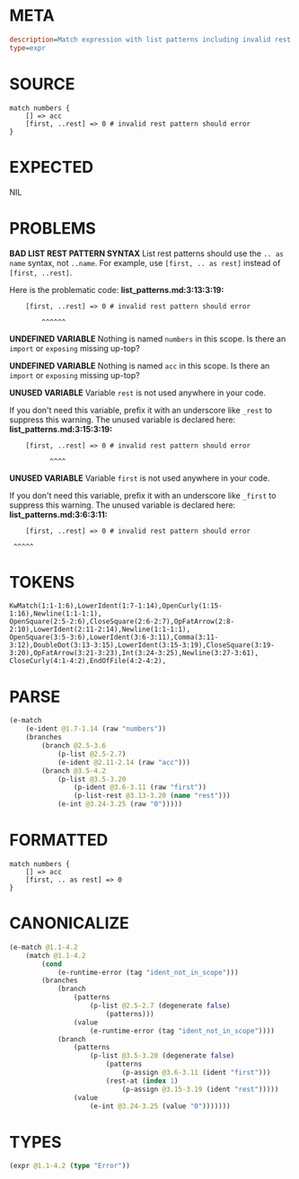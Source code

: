 # META
~~~ini
description=Match expression with list patterns including invalid rest pattern
type=expr
~~~
# SOURCE
~~~roc
match numbers {
    [] => acc
    [first, ..rest] => 0 # invalid rest pattern should error
}
~~~
# EXPECTED
NIL
# PROBLEMS
**BAD LIST REST PATTERN SYNTAX**
List rest patterns should use the `.. as name` syntax, not `..name`.
For example, use `[first, .. as rest]` instead of `[first, ..rest]`.

Here is the problematic code:
**list_patterns.md:3:13:3:19:**
```roc
    [first, ..rest] => 0 # invalid rest pattern should error
```
            ^^^^^^


**UNDEFINED VARIABLE**
Nothing is named `numbers` in this scope.
Is there an `import` or `exposing` missing up-top?

**UNDEFINED VARIABLE**
Nothing is named `acc` in this scope.
Is there an `import` or `exposing` missing up-top?

**UNUSED VARIABLE**
Variable ``rest`` is not used anywhere in your code.

If you don't need this variable, prefix it with an underscore like `_rest` to suppress this warning.
The unused variable is declared here:
**list_patterns.md:3:15:3:19:**
```roc
    [first, ..rest] => 0 # invalid rest pattern should error
```
              ^^^^


**UNUSED VARIABLE**
Variable ``first`` is not used anywhere in your code.

If you don't need this variable, prefix it with an underscore like `_first` to suppress this warning.
The unused variable is declared here:
**list_patterns.md:3:6:3:11:**
```roc
    [first, ..rest] => 0 # invalid rest pattern should error
```
     ^^^^^


# TOKENS
~~~zig
KwMatch(1:1-1:6),LowerIdent(1:7-1:14),OpenCurly(1:15-1:16),Newline(1:1-1:1),
OpenSquare(2:5-2:6),CloseSquare(2:6-2:7),OpFatArrow(2:8-2:10),LowerIdent(2:11-2:14),Newline(1:1-1:1),
OpenSquare(3:5-3:6),LowerIdent(3:6-3:11),Comma(3:11-3:12),DoubleDot(3:13-3:15),LowerIdent(3:15-3:19),CloseSquare(3:19-3:20),OpFatArrow(3:21-3:23),Int(3:24-3:25),Newline(3:27-3:61),
CloseCurly(4:1-4:2),EndOfFile(4:2-4:2),
~~~
# PARSE
~~~clojure
(e-match
	(e-ident @1.7-1.14 (raw "numbers"))
	(branches
		(branch @2.5-3.6
			(p-list @2.5-2.7)
			(e-ident @2.11-2.14 (raw "acc")))
		(branch @3.5-4.2
			(p-list @3.5-3.20
				(p-ident @3.6-3.11 (raw "first"))
				(p-list-rest @3.13-3.20 (name "rest")))
			(e-int @3.24-3.25 (raw "0")))))
~~~
# FORMATTED
~~~roc
match numbers {
	[] => acc
	[first, .. as rest] => 0
}
~~~
# CANONICALIZE
~~~clojure
(e-match @1.1-4.2
	(match @1.1-4.2
		(cond
			(e-runtime-error (tag "ident_not_in_scope")))
		(branches
			(branch
				(patterns
					(p-list @2.5-2.7 (degenerate false)
						(patterns)))
				(value
					(e-runtime-error (tag "ident_not_in_scope"))))
			(branch
				(patterns
					(p-list @3.5-3.20 (degenerate false)
						(patterns
							(p-assign @3.6-3.11 (ident "first")))
						(rest-at (index 1)
							(p-assign @3.15-3.19 (ident "rest")))))
				(value
					(e-int @3.24-3.25 (value "0")))))))
~~~
# TYPES
~~~clojure
(expr @1.1-4.2 (type "Error"))
~~~
